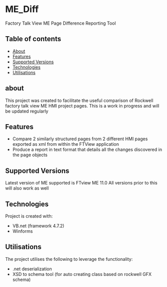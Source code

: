 # ME_Diff
Factory Talk View ME Page Difference Reporting Tool

## Table of contents
* [About](#About)
* [Features](#Fetures)
* [Supported Versions](#Supported-Versions)
* [Technologies](#Technologies)
* [Utilisations](#Utilisations)

## about
This project was created to facilitate the useful comparison of Rockwell factory talk view ME HMI project pages.
This is a work in progress and will be updated regularly 

## Features
* Compare 2 similarly structured pages from 2 different HMI pages exported as xml from within the FTView application
* Produce a report in text format that details all the changes discovered in the page objects


## Supported Versions
Latest version of ME supported is FTview ME 11.0
All versions prior to this will also work as well


## Technologies
Project is created with:
* VB.net (framework 4.7.2)
* Winforms


## Utilisations
The project utilises the following to leverage the functionality:
* .net deserialization
* XSD to schema tool (for auto creating class based on rockwell GFX schema)

